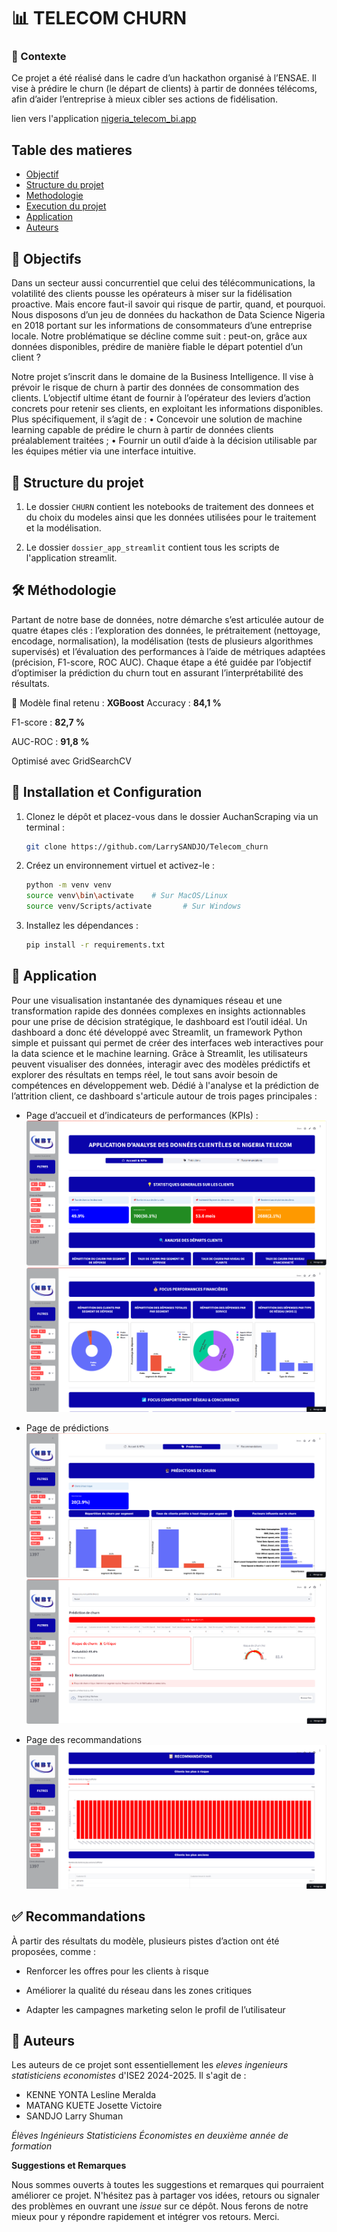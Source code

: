 # 📊 TELECOM CHURN

### 📌 Contexte
Ce projet a été réalisé dans le cadre d’un hackathon organisé à l’ENSAE. Il vise à prédire le churn (le départ de clients) à partir de données télécoms, afin d’aider l’entreprise à mieux cibler ses actions de fidélisation.

lien vers l'application [nigeria_telecom_bi.app](https://nigeriatelecombi.streamlit.app/)


## Table des matieres
- [Objectif](#objectif)
- [Structure du projet](#structure-du-projet)
- [Methodologie](#methodologie)
- [Execution du projet](#execution-du-projet)
- [Application](#application)
- [Auteurs](#auteurs)

## 🧠 Objectifs

Dans un secteur aussi concurrentiel que celui des télécommunications, la volatilité des clients pousse les opérateurs à miser sur la fidélisation proactive. Mais encore faut-il savoir qui risque de partir, quand, et pourquoi.  Nous disposons d’un jeu de données du hackathon de Data Science Nigeria en 2018 portant sur les informations de consommateurs d’une entreprise locale.  Notre problématique se décline comme suit : peut-on, grâce aux données disponibles, prédire de manière fiable le départ potentiel d’un client ?

Notre projet s’inscrit dans le domaine de la Business Intelligence. Il vise à prévoir le risque de churn à partir des données de consommation des clients. L’objectif ultime étant de fournir à l’opérateur des leviers d’action concrets pour retenir ses clients, en exploitant les informations disponibles. Plus spécifiquement, il s’agit de : 
•	Concevoir une solution de machine learning capable de prédire le churn à partir de données clients préalablement traitées ;
•	Fournir un outil d’aide à la décision utilisable par les équipes métier via une interface intuitive. 


## 📌 Structure du projet 

1. Le dossier `CHURN` contient les notebooks de traitement des donnees et du choix du modeles ainsi que les données utilisées pour le traitement et la modélisation.

2. Le dossier `dossier_app_streamlit` contient tous les scripts de l'application streamlit.

## 🛠 Méthodologie

Partant de notre base de données, notre démarche s’est articulée autour de quatre étapes clés : l’exploration des données, le prétraitement (nettoyage, encodage, normalisation), la modélisation (tests de plusieurs algorithmes supervisés) et l’évaluation des performances à l’aide de métriques adaptées (précision, F1-score, ROC AUC). Chaque étape a été guidée par l’objectif d’optimiser la prédiction du churn tout en assurant l’interprétabilité des résultats.

🚀 Modèle final retenu : **XGBoost**
Accuracy : **84,1 %**

F1-score : **82,7 %**

AUC-ROC : **91,8 %**

Optimisé avec GridSearchCV

## 📌 Installation et Configuration

1. Clonez le dépôt et placez-vous dans le dossier AuchanScraping via un terminal :
   ```bash
   git clone https://github.com/LarrySANDJO/Telecom_churn
   ```

2. Créez un environnement virtuel et activez-le :

   ```bash
   python -m venv venv
   source venv\bin\activate    # Sur MacOS/Linux
   source venv/Scripts/activate       # Sur Windows
   ```

3. Installez les dépendances :
   ```bash
   pip install -r requirements.txt
   ```

## 📌 Application

Pour une visualisation instantanée des dynamiques réseau et une transformation rapide des données complexes en insights actionnables pour une prise de décision stratégique, le dashboard est l’outil idéal. Un dashboard  a donc été développé avec Streamlit, un framework Python simple et puissant qui permet de créer des interfaces web interactives pour la data science et le machine learning. Grâce à Streamlit, les utilisateurs peuvent visualiser des données, interagir avec des modèles prédictifs et explorer des résultats en temps réel, le tout sans avoir besoin de compétences en développement web. 
Dédié à l'analyse et la prédiction de l’attrition client, ce dashboard s'articule autour de trois pages principales :

- Page d’accueil et d’indicateurs de performances (KPIs) :
![Page d'acceuil](image1.png)
![Page d'acceuil](image2.png)

- Page de prédictions
![Page de prédictions](image3.png)
![Page de prédictions](image4.png)

- Page des recommandations
![Page des recommandations](image5.png)




## ✅ Recommandations
À partir des résultats du modèle, plusieurs pistes d’action ont été proposées, comme :

- Renforcer les offres pour les clients à risque

- Améliorer la qualité du réseau dans les zones critiques

- Adapter les campagnes marketing selon le profil de l’utilisateur



## 📌 Auteurs 

Les auteurs de ce projet sont essentiellement les _eleves ingenieurs statisticiens economistes_ d'ISE2 2024-2025. Il s'agit de :

- KENNE YONTA Lesline Meralda 
- MATANG KUETE Josette Victoire
- SANDJO Larry Shuman 

*Élèves Ingénieurs Statisticiens Économistes en deuxième année de formation*


**Suggestions et Remarques**

Nous sommes ouverts à toutes les suggestions et remarques qui pourraient améliorer ce projet. N'hésitez pas à partager vos idées, retours ou signaler des problèmes en ouvrant une *issue* sur ce dépôt. Nous ferons de notre mieux pour y répondre rapidement et intégrer vos retours. Merci.